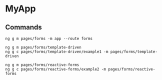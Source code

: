 # MyApp

## Commands

    ng g m pages/forms -m app --route forms

    ng g m pages/forms/template-driven
    ng g c pages/forms/template-driven/example1 -m pages/forms/template-driven

    ng g m pages/forms/reactive-forms
    ng g c pages/forms/reactive-forms/example2 -m pages/forms/reactive-forms
